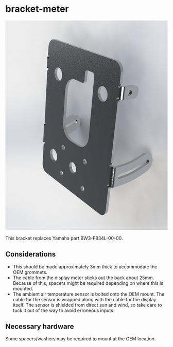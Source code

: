 # bracket-meter

![bracket2](images/bracket-meter.jpg)

This bracket replaces Yamaha part BW3-F834L-00-00.

## Considerations
- This should be made approximately 3mm thick to accommodate the OEM grommets.
- The cable from the display meter sticks out the back about 25mm. Because of this, spacers might be required depending on where this is mounted.
- The ambient air temperature sensor is bolted onto the OEM mount. The cable for the sensor is wrapped along with the cable for the display itself. The sensor is shielded from direct sun and wind, so take care to tuck it out of the way to avoid erroneous inputs.

## Necessary hardware
Some spacers/washers may be required to mount at the OEM location.
